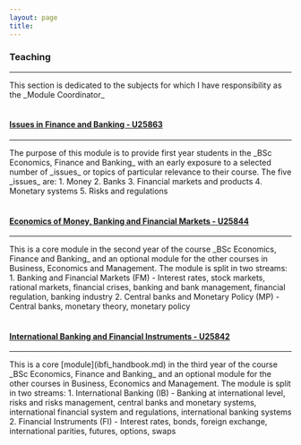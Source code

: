 ```yaml
---
layout: page
title:
---
```


<h3 id="teaching">Teaching</h3>
<hr />
This section is dedicated to the subjects for which I have responsibility as the _Module Coordinator_
<br><br>
<h4 id="issues_in"><a href="https://register.port.ac.uk/ords/f?p=111:19:::NO::P19_UNIT_ID:1876085004">Issues in Finance and Banking - U25863</a></h4>
<hr />
The purpose of this module is to provide first year students in the _BSc Economics, Finance and Banking_ with an early exposure to a selected number of _issues_ or topics of particular relevance to their course. The five _issues_ are:
1. Money
2. Banks
3. Financial markets and products
4. Monetary systems
5. Risks and regulations 
<br><br>
<h4 id="embfm"><a href="https://register.port.ac.uk/ords/f?p=111:19:::NO::P19_UNIT_ID:1854820903">Economics of Money, Banking and Financial Markets - U25844 </a></h4>
<hr />
This is a core module in the second year of the course _BSc Economics, Finance and Banking_ and an optional module for the other courses in Business, Economics and Management. The module is split in two streams:
1. Banking and Financial Markets (FM) - Interest rates, stock markets, rational markets, financial crises, banking and bank management, financial regulation, banking industry
2. Central banks and Monetary Policy (MP) - Central banks, monetary theory, monetary policy 
<br><br>
<h4 id="ibfi"><a href="https://register.port.ac.uk/ords/f?p=111:19:::NO::P19_UNIT_ID:1854881974">International Banking and Financial Instruments - U25842</a></h4>
<hr />
This is a core [module](ibfi_handbook.md) in the third year of the course _BSc Economics, Finance and Banking_ and an optional module for the other courses in Business, Economics and Management. The module is split in two streams:
1. International Banking (IB) - Banking at international level, risks and risks management, central banks and monetary systems, international financial system and regulations, international banking systems 
2. Financial Instruments (FI) - Interest rates, bonds, foreign exchange, international parities, futures, options, swaps 

